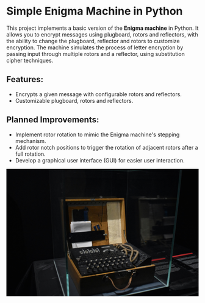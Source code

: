 # Simple Enigma Machine in Python

This project implements a basic version of the **Enigma machine** in Python. It allows you to encrypt messages using plugboard, rotors and reflectors, with the ability to change the plugboard, reflector and rotors to customize encryption. The machine simulates the process of letter encryption by passing input through multiple rotors and a reflector, using substitution cipher techniques.

## Features:
- Encrypts a given message with configurable rotors and reflectors.
- Customizable plugboard, rotors and reflectors.

## Planned Improvements:
- Implement rotor rotation to mimic the Enigma machine's stepping mechanism.
- Add rotor notch positions to trigger the rotation of adjacent rotors after a full rotation.
- Develop a graphical user interface (GUI) for easier user interaction.

![Enigma Machine](https://github.com/Matin1498/Simple-Enigma/blob/main/Enigma-Machine.jpg)
